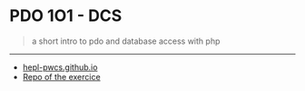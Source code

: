 # PDO 1O1 - DCS

> a short intro to pdo and database access with php
***
- [hepl-pwcs.github.io](http://hepl-pwcs.github.io/)
- [Repo of the exercice](https://github.com/hepl-pwcs/pdo-1-on-1)
